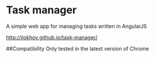 Task manager
============
A simple web app for managing tasks written in AngularJS

http://ilokhov.github.io/task-manager/

##Compatibility
Only tested in the latest version of Chrome